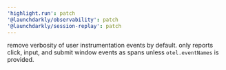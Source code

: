 ```yaml
---
'highlight.run': patch
'@launchdarkly/observability': patch
'@launchdarkly/session-replay': patch
---
```


remove verbosity of user instrumentation events by default.
only reports click, input, and submit window events as spans unless `otel.eventNames` is provided.
